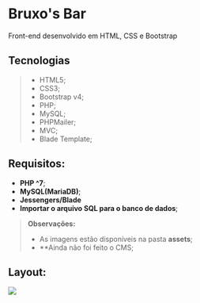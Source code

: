 # Bruxo's Bar

Front-end desenvolvido em HTML, CSS e Bootstrap

## Tecnologias
> - HTML5;
> - CSS3;
> - Bootstrap v4;
> - PHP;
> - MySQL;
> - PHPMailer;
> - MVC;
> - Blade Template;

## Requisitos:
- **PHP ^7**;
- **MySQL(MariaDB)**;
- **Jessengers/Blade**
- **Importar o arquivo SQL para o banco de dados**;

> **Observações:**
> - As imagens estão disponíveis na pasta **assets**;
> - **Ainda não foi feito o CMS;

## Layout:

![](https://i.imgur.com/R47HlGw.jpg)
